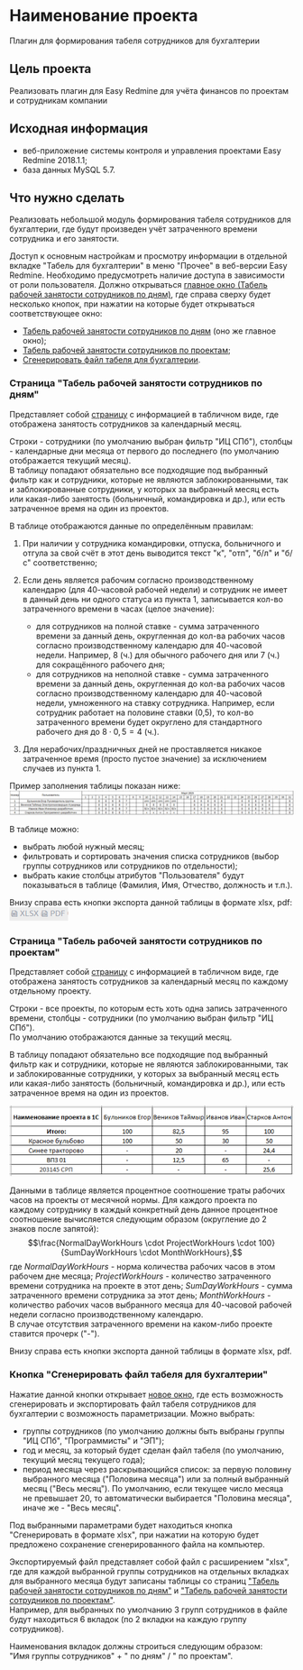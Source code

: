# Наименование проекта

Плагин для формирования табеля сотрудников для бухгалтерии

## Цель проекта

Реализовать плагин для Easy Redmine для учёта финансов по проектам и сотрудникам компании

## Исходная информация

* веб-приложение системы контроля и управления проектами Easy Redmine 2018.1.1;
* база данных MySQL 5.7.

## Что нужно сделать

Реализовать небольшой модуль формирования табеля сотрудников для бухгалтерии, где будут произведен учёт затраченного времени сотрудника и его занятости.

Доступ к основным настройкам и просмотру информации в отдельной вкладке "Табель для бухгалтерии" в меню "Прочее" в веб-версии Easy Redmine. Необходимо предусмотреть наличие доступа в зависимости от роли пользователя.
Должно открываться [главное окно (Табель рабочей занятости сотрудников по дням)](#страница-табель-рабочей-занятости-сотрудников-по-дням), где справа сверху будет несколько кнопок, при нажатии на которые будет открываться соответствующее окно:

* [Табель рабочей занятости сотрудников по дням](#страница-табель-рабочей-занятости-сотрудников-по-дням) (оно же главное окно);
* [Табель рабочей занятости сотрудников по проектам](#страница-табель-рабочей-занятости-сотрудников-по-проектам);
* [Сгенерировать файл табеля для бухгалтерии](#кнопка-сгенерировать-файл-табеля-для-бухгалтерии).

### Страница "Табель рабочей занятости сотрудников по дням"

Представляет собой [страницу](https://www.figma.com/design/Am20t3KqytONawMtcyKjyw/Plugin-Tabel-employees?node-id=0-1) с информацией в табличном виде, где отображена занятость сотрудников за календарный месяц.

Строки - сотрудники (по умолчанию выбран фильтр "ИЦ СПб"), столбцы - календарные дни месяца от первого до последнего (по умолчанию отображается текущий месяц).  
В таблицу попадают обязательно все подходящие под выбранный фильтр как и сотрудники, которые не являются заблокированными, так и заблокированные сотрудники, у которых за выбранный месяц есть или какая-либо занятость (больничный, командировка и др.), или есть затраченное время на один из проектов.

В таблице отображаются данные по определённым правилам:

1. При наличии у сотрудника командировки, отпуска, больничного и отгула за свой счёт в этот день выводится текст "к", "отп", "б/л" и "б/с" соответственно;
2. Если день является рабочим согласно производственному календарю (для 40-часовой рабочей недели) и сотрудник не имеет в данный день ни одного статуса из пункта 1, записывается кол-во затраченного времени в часах (целое значение):
  
    * для сотрудников на полной ставке - сумма затраченного времени за данный день, округленная до кол-ва рабочих часов согласно производственному календарю для 40-часовой недели. Например, 8 (ч.) для обычного рабочего дня или 7 (ч.) для сокращённого рабочего дня;
    * для сотрудников на неполной ставке - сумма затраченного времени за данный день, округленная до кол-ва рабочих часов согласно производственному календарю для 40-часовой недели, умноженного на ставку сотрудника. Например, если сотрудник работает на половине ставки (0,5), то кол-во затраченного времени будет округлено для стандартного рабочего дня до $8 \cdot 0,5 = 4$ (ч.).

3. Для нерабочих/праздничных дней не проставляется никакое затраченное время (просто пустое значение) за исключением случаев из пункта 1.

Пример заполнения таблицы показан ниже:
![Таблица рабочей занятости сотрудников по дням](/docs/table_attendance_employees.png)

В таблице можно:

* выбрать любой нужный месяц;
* фильтровать и сортировать значения списка сотрудников (выбор группы сотрудников или сотрудников по отдельности);
* выбрать какие столбцы атрибутов "Пользователя" будут показываться в таблице (Фамилия, Имя, Отчество, должность и т.п.).

Внизу справа есть кнопки экспорта данной таблицы в формате xlsx, pdf: ![Footer export](/docs/footer_export.png)

### Страница "Табель рабочей занятости сотрудников по проектам"

Представляет собой [страницу](https://www.figma.com/design/Am20t3KqytONawMtcyKjyw/Plugin-Tabel-employees?node-id=37-6) с информацией в табличном виде, где отображена занятость сотрудников за календарный месяц по каждому отдельному проекту.

Строки - все проекты, по которым есть хоть одна запись затраченного времени, столбцы - сотрудники (по умолчанию выбран фильтр "ИЦ СПб").  
По умолчанию отображаются данные за текущий месяц.

В таблицу попадают обязательно все подходящие под выбранный фильтр как и сотрудники, которые не являются заблокированными, так и заблокированные сотрудники, у которых за выбранный месяц есть или какая-либо занятость (больничный, командировка и др.), или есть затраченное время на один из проектов.

![Таблица затраченного времени сотрудников по проектам](/docs/table_work_hours_employees_projects.png)

Данными в таблице является процентное соотношение траты рабочих часов на проекты от месячной нормы. Для каждого проекта по каждому сотруднику в каждый конкретный день данное процентное соотношение вычисляется следующим образом (округление до 2 знаков после запятой):
$$\frac{NormalDayWorkHours \cdot ProjectWorkHours \cdot 100}{SumDayWorkHours \cdot MonthWorkHours},$$
где $NormalDayWorkHours$ - норма количества рабочих часов в этом рабочем дне месяца;
$ProjectWorkHours$ - количество затраченного времени сотрудника на проекте в этот день;
$SumDayWorkHours$ - сумма затраченного времени сотрудника за этот день;
$MonthWorkHours$ - количество рабочих часов выбранного месяца для 40-часовой рабочей недели согласно производственному календарю.  
В случае отсутствия затраченного времени на каком-либо проекте ставится прочерк ("-").

Внизу справа есть кнопки экспорта данной таблицы в формате xlsx, pdf.

### Кнопка "Сгенерировать файл табеля для бухгалтерии"

Нажатие данной кнопки открывает [новое окно](https://www.figma.com/design/Am20t3KqytONawMtcyKjyw/Plugin-Tabel-employees?node-id=38-20), где есть возможность сгенерировать и экспортировать файл табеля сотрудников для бухгалтерии с возможность параметризации.
Можно выбрать:

* группы сотрудников (по умолчанию должны быть выбраны группы "ИЦ СПб", "Программисты" и "ЭП");
* год и месяц, за который будет сделан файл табеля (по умолчанию, текущий месяц текущего года);
* период месяца через раскрывающийся список: за первую половину выбранного месяца ("Половина месяца") или за полный выбранный месяц ("Весь месяц"). По умолчанию, если текущее число месяца не превышает 20, то автоматически выбирается "Половина месяца", иначе же - "Весь месяц".

Под выбранными параметрами будет находиться кнопка "Сгенерировать в формате xlsx", при нажатии на которую будет предложено сохранение сгенерированного файла на компьютер.

Экспортируемый файл представляет собой файл с расширением "xlsx", где для каждой выбранной группы сотрудников на отдельных вкладках для выбранного месяца будут записаны таблицы со страниц ["Табель рабочей занятости сотрудников по дням"](#страница-табель-рабочей-занятости-сотрудников-по-дням) и ["Табель рабочей занятости сотрудников по проектам"](#страница-табель-рабочей-занятости-сотрудников-по-проектам).  
Например, для выбранных по умолчанию 3 групп сотрудников в файле будут находиться 6 вкладок (по 2 вкладки на каждую группу сотрудников).

Наименования вкладок должны строиться следующим образом:  
"Имя группы сотрудников" + " по дням" / " по проектам".
